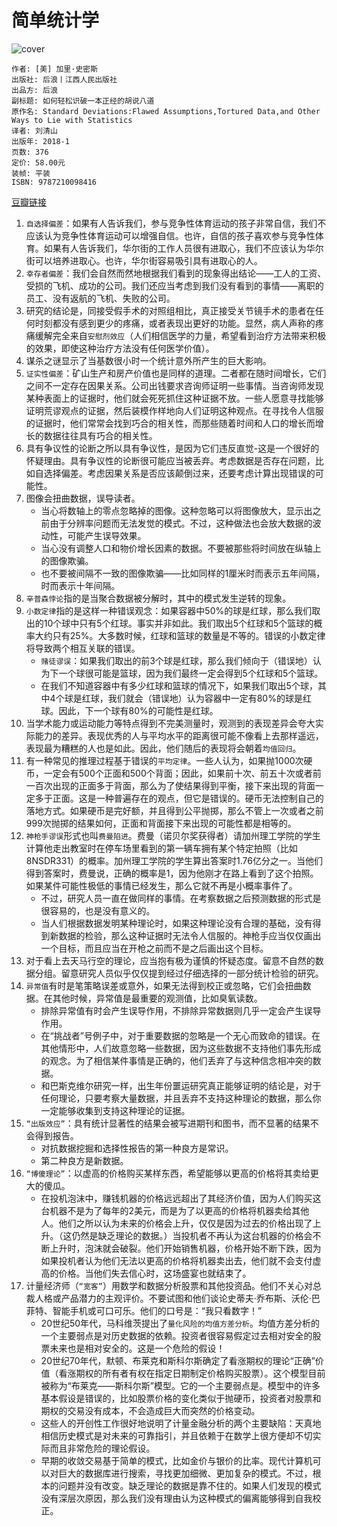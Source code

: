 # 简单统计学
![cover](https://img3.doubanio.com/view/subject/l/public/s29608291.jpg)

    作者: [美] 加里·史密斯 
    出版社: 后浪丨江西人民出版社
    出品方: 后浪
    副标题: 如何轻松识破一本正经的胡说八道
    原作名: Standard Deviations:Flawed Assumptions,Tortured Data,and Other Ways to Lie with Statistics
    译者: 刘清山 
    出版年: 2018-1
    页数: 376
    定价: 58.00元
    装帧: 平装
    ISBN: 9787210098416

[豆瓣链接](https://book.douban.com/subject/27197865/)

1. `自选择偏差`：如果有人告诉我们，参与竞争性体育运动的孩子非常自信，我们不应该认为竞争性体育运动可以增强自信。也许，自信的孩子喜欢参与竞争性体育。如果有人告诉我们，华尔街的工作人员很有进取心，我们不应该认为华尔街可以培养进取心。也许，华尔街容易吸引具有进取心的人。
1. `幸存者偏差`：我们会自然而然地根据我们看到的现象得出结论——工人的工资、受损的飞机、成功的公司。我们还应当考虑到我们没有看到的事情——离职的员工、没有返航的飞机、失败的公司。
1. 研究的结论是，同接受假手术的对照组相比，真正接受关节镜手术的患者在任何时刻都没有感到更少的疼痛，或者表现出更好的功能。显然，病人声称的疼痛缓解完全来自`安慰剂效应`（人们相信医学的力量，希望看到治疗方法带来积极的效果，即使这种治疗方法没有任何医学价值）。
1. 谋杀之谜显示了当基数很小时一个统计意外所产生的巨大影响。
1. `证实性偏差`：矿山生产和房产价值也是同样的道理。二者都在随时间增长，它们之间不一定存在因果关系。公司出钱要求咨询师证明一些事情。当咨询师发现某种表面上的证据时，他们就会死死抓住这种证据不放。一些人愿意寻找能够证明荒谬观点的证据，然后装模作样地向人们证明这种观点。在寻找令人信服的证据时，他们常常会找到巧合的相关性，而那些随着时间和人口的增长而增长的数据往往具有巧合的相关性。
1. 具有争议性的论断之所以具有争议性，是因为它们违反直觉-这是一个很好的怀疑理由。具有争议性的论断很可能应当被丢弃。考虑数据是否存在问题，比如自选择偏差。考虑因果关系是否应该颠倒过来，还要考虑计算出现错误的可能性。
1. 图像会扭曲数据，误导读者。
    - 当心将数轴上的零点忽略掉的图像。这种忽略可以将图像放大，显示出之前由于分辨率问题而无法发觉的模式。不过，这种做法也会放大数据的波动性，可能产生误导效果。
    - 当心没有调整人口和物价增长因素的数据。不要被那些将时间放在纵轴上的图像欺骗。
    - 也不要被间隔不一致的图像欺骗——比如同样的1厘米时而表示五年间隔，时而表示十年间隔。
1. `辛普森悖论`指的是当聚合数据被分解时，其中的模式发生逆转的现象。
1. `小数定律`指的是这样一种错误观念：如果容器中50%的球是红球，那么我们取出的10个球中只有5个红球。事实并非如此。我们取出5个红球和5个篮球的概率大约只有25%。大多数时候，红球和篮球的数量是不等的。错误的小数定律将导致两个相互关联的错误。
    - `赌徒谬误`：如果我们取出的前3个球是红球，那么我们倾向于（错误地）认为下一个球很可能是篮球，因为我们最终一定会得到5个红球和5个篮球。
    - 在我们不知道容器中有多少红球和篮球的情况下，如果我们取出5个球，其中4个球是红球，我们就会（错误地）认为容器中一定有80%的球是红球。因此，下一个球有80%的可能性是红球。
1. 当学术能力或运动能力等特点得到不完美测量时，观测到的表现差异会夸大实际能力的差异。表现优秀的人与平均水平的距离很可能不像看上去那样遥远，表现最为糟糕的人也是如此。因此，他们随后的表现将会朝着`均值回归`。
1. 有一种常见的推理过程基于错误的`平均定律`。一些人认为，如果抛1000次硬币，一定会有500个正面和500个背面；因此，如果前十次、前五十次或者前一百次出现的正面多于背面，那么为了使结果得到平衡，接下来出现的背面一定多于正面。这是一种普遍存在的观点，但它是错误的。硬币无法控制自己的落地方式。如果硬币是完好额，并且得到公平抛掷，那么不管上一次或者之前999次抛掷的结果如何，正面和背面接下来出现的可能性都是相等的。
1. `神枪手谬误`形式也叫`费曼陷进`。费曼（诺贝尔奖获得者）请加州理工学院的学生计算他走出教室时在停车场里看到的第一辆车拥有某个特定拍照（比如8NSDR331）的概率。加州理工学院的学生算出答案时1.76亿分之一。当他们得到答案时，费曼说，正确的概率是1，因为他刚才在路上看到了这个拍照。如果某件可能性极低的事情已经发生，那么它就不再是小概率事件了。
    - 不过，研究人员一直在做同样的事情。在考察数据之后预测数据的形式是很容易的，也是没有意义的。
    - 当人们根据数据发明某种理论时，如果这种理论没有合理的基础，没有得到新数据的检验，那么这种证据时无法令人信服的。神枪手应当仅仅画出一个目标，而且应当在开枪之前而不是之后画出这个目标。
1. 对于看上去天马行空的理论，应当抱有极为谨慎的怀疑态度。留意不自然的数据分组。留意研究人员似乎仅仅提到经过仔细选择的一部分统计检验的研究。
1. `异常值`有时是笔策略误差或意外，如果无法得到校正或忽略，它们会扭曲数据。在其他时候，异常值是最重要的观测值，比如臭氧读数。
    - 排除异常值有时会产生误导作用，不排除异常数据则几乎一定会产生误导作用。
    - 在“挑战者”号例子中，对于重要数据的忽略是一个无心而致命的错误。在其他情形中，人们故意忽略一些数据，因为这些数据不支持他们事先形成的观念。为了相信某件事情是正确的，他们丢弃了与这种信念相冲突的数据。
    - 和巴斯克维尔研究一样，出生年份噩运研究真正能够证明的结论是，对于任何理论，只要考察大量数据，并且丢弃不支持这种理论的数据，那么你一定能够收集到支持这种理论的证据。
1. `“出版效应”`：具有统计显著性的结果会被写进期刊和图书，而不显著的结果不会得到报告。
    - 对抗数据挖掘和选择性报告的第一种良方是常识。
    - 第二种良方是新数据。
1. `“博傻理论”`：以虚高的价格购买某样东西，希望能够以更高的价格将其卖给更大的傻瓜。
    - 在投机泡沫中，赚钱机器的价格远远超出了其经济价值，因为人们购买这台机器不是为了每年的2美元，而是为了以更高的价格将机器卖给其他人。他们之所以认为未来的价格会上升，仅仅是因为过去的价格出现了上升。（这仍然是缺乏理论的数据。）当投机者不再认为这台机器的价格会不断上升时，泡沫就会破裂。他们开始销售机器，价格开始不断下跌，因为如果投机者认为他们无法以更高的价格将机器卖出去，他们就不会支付虚高的价格。当他们失去信心时，这场盛宴也就结束了。
1. 计量经济师（`“宽客”`）用数学和数据分析股票和其他投资品。他们不关心对总裁人格或产品潜力的主观评价。不要试图和他们谈论史蒂夫·乔布斯、沃伦·巴菲特、智能手机或可口可乐。他们的口号是：“我只看数字！”
    - 20世纪50年代，马科维茨提出了`量化风险的均值方差分析`。均值方差分析的一个主要弱点是对历史数据的依赖。投资者很容易假定过去相对安全的股票未来也是相对安全的。这是一个危险的假设！
    - 20世纪70年代，默顿、布莱克和斯科尔斯确定了看涨期权的理论“正确”价值（看涨期权的所有者有权在指定日期制定价格购买股票）。这个模型目前被称为“布莱克——斯科尔斯”模型。它的一个主要弱点是。模型中的许多基本假设是错误的，比如股票价格的变化类似于抛硬币，投资者对股票和期权的交易没有成本，不会造成巨大而突然的价格变动。
    - 这些人的开创性工作很好地说明了计量金融分析的两个主要缺陷：天真地相信历史模式是对未来的可靠指引，并且依赖于在数学上很方便却不切实际而且非常危险的理论假设。
    - 早期的收敛交易基于简单的模式，比如金价与银价的比率。现代计算机可以对巨大的数据库进行搜索，寻找更加细微、更加复杂的模式。不过，根本的问题并没有改变。缺乏理论的数据是靠不住的。如果人们发现的模式没有深层次原因，那么我们没有理由认为这种模式的偏离能够得到自我校正。